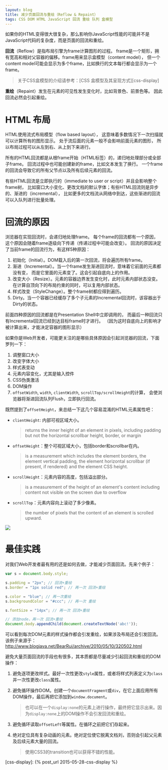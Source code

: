 ```yaml
---
layout: blog
title: 减少页面回流与重绘（Reflow & Repaint）
tags: CSS DOM HTML JavaScript 回流 重绘 队列 盒模型
---
```


如果你的HTML变得很大很复杂，那么影响你JavaScript性能的可能并不是JavaScript代码的复杂度，而是页面的回流和重绘。

**回流**（Reflow）是指布局引擎为frame计算图形的过程。
frame是一个矩形，拥有宽高和相对父容器的偏移。frame用来显示盒模型（content model），
但一个content model可能会显示为多个frame，比如换行的文本每行都会显示为一个frame。

> 关于CSS盒模型的介绍请参考：[CSS 盒模型及其呈现方式][css-display]

**重绘**（Repaint）发生在元素的可见性发生变化时，比如背景色、前景色等。
因此回流必然会引起重绘。

<!--more-->

# HTML 布局

HTML使用流式布局模型（flow based layout），
这意味着多数情况下一次扫描就可以计算所有的图形显示。
处于流后面的元素一般不会影响前面元素的图形，
所以布局过程可以从左到右、从上到下来进行。

所有的HTML回流都是从根frame开始（HTML标签）的，递归地处理部分或全部子frame。
回流过程中也可能创建新的frame，比如文本发生了换行。
一个frame的回流会导致它的所有父节点以及所有后续元素的回流。

有些HTML回流是立即执行的（immediate to user or script）并且会影响整个frame树，
比如窗口大小变化、更改文档的默认字体；有些HTML回流则是异步的、渐进的（incremental），
比如更多的文档流从网络中到达，这些渐进的回流可以入队列进行批量处理。

# 回流的原因

浏览器在实现回流时，会递归地处理frame。 每个frame的回流都有一个原因，
这个原因会随着frame逐级向下传递（传递过程中可能会改变）。
回流的原因决定了当前frame的回流行为，有这样5种原因：

1. 初始化（Initial）。DOM载入后的第一次回流，将会遍历所有frame。
2. 渐进（Incremental）。当一个frame发生渐进回流时，意味着它前面的元素都没有变，
    而是它里面的元素变了。这会引起自底向上的作用。
3. 改变大小（Resize）。元素的容器边界发生变化时，此时元素内部状态没变。
    在计算自顶向下的布局约束的同时，可以复用内部状态。
4. 样式改变（StyleChange）。整个frame树都应得到遍历。
5. Dirty。当一个容器已经缓存了多个子元素的Incremental回流时，该容器出于Dirty的状态。

前面四种原因的回流都是在Presentation Shell中立即调用的，
而最后一种回流只有Incremental回流已经到达目标frame时才进行。
（因为这时自底向上的影响才被计算出来，才能决定容器的图形显示）

如果你是Web开发者，可能更关注的是哪些具体原因会引起浏览器的回流，下面罗列一下：

1. 调整窗口大小
2. 改变字体大小
3. 样式表变动
4. 元素内容变化，尤其是输入控件
5. CSS伪类激活
6. DOM操作
7. `offsetWidth`, `width`, `clientWidth`, `scrollTop/scrollHeight`的计算，
    会使浏览器将渐进回流队列Flush，立即执行回流。

既然提到了`offsetHeight`，来总结一下这几个容易混淆的HTML元素属性吧：

* `clientHeight`: 内部可视区域大小。

    > returns the inner height of an element in pixels, including padding but not the horizontal scrollbar height, border, or margin

* `offsetHeight`：整个可视区域大小，包括border和scrollbar在内。

    > is a measurement which includes the element borders, the element vertical padding, the element horizontal scrollbar (if present, if rendered) and the element CSS height.

* `scrollHeight`：元素内容的高度，包括溢出部分。

    > is a measurement of the height of an element's content including content not visible on the screen due to overflow

* `scrollTop`：元素内容向上滚动了多少像素。

    >  the number of pixels that the content of an element is scrolled upward. 

![][height]

# 最佳实践

对我们Web开发者最有用的还是如何去做，才能减少页面回流。先来个例子：

```javascript
var s = document.body.style; 

s.padding = "2px"; // 回流+重绘
s.border = "1px solid red"; // 再一次 回流+重绘

s.color = "blue"; // 再一次重绘
s.backgroundColor = "#ccc"; // 再一次 重绘

s.fontSize = "14px"; // 再一次 回流+重绘

// 添加node，再一次 回流+重绘
document.body.appendChild(document.createTextNode('abc!'));
```

可以看到每次DOM元素的样式操作都会引发重绘，如果涉及布局还会引发回流。
该例子来源于：http://www.blogjava.net/BearRui/archive/2010/05/10/320502.html

避免大量页面回流的手段也有很多，其本质都是尽量减少引起回流和重绘的DOM操作：

1. 避免逐项更改样式。最好一次性更改`style`属性，或者将样式列表定义为`class`并一次性更改`class`属性。
2. 避免循环操作DOM。创建一个`documentFragment`或`div`，在它上面应用所有DOM操作，最后再把它添加到`window.document`。
    
    > 也可以在一个`display:none`的元素上进行操作，最终把它显示出来。因为`display:none`上的DOM操作不会引发回流和重绘。
3. 避免循环读取`offsetLeft`等属性。在循环之前把它们存起来。
4. 绝对定位具有复杂动画的元素。绝对定位使它脱离文档刘，否则会引起父元素及后续元素大量的回流。
    
    > 使用CSS3的transition也可以获得不错的性能。

[height]: /assets/img/blog/css/height.png
[css-display]: {% post_url 2015-05-28-css-display %}

